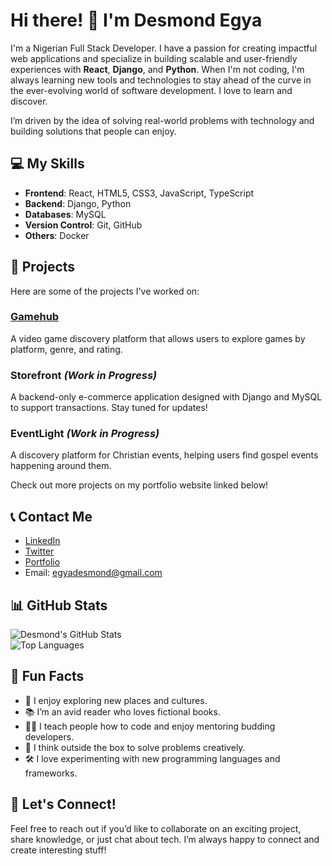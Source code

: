 # Hi there! 👋 I'm Desmond Egya

I'm a Nigerian Full Stack Developer. I have a passion for creating impactful web applications and specialize in building scalable and user-friendly experiences with **React**, **Django**, and **Python**. When I'm not coding, I'm always learning new tools and technologies to stay ahead of the curve in the ever-evolving world of software development. I love to learn and discover.

I’m driven by the idea of solving real-world problems with technology and building solutions that people can enjoy.

## 💻 My Skills

- **Frontend**: React, HTML5, CSS3, JavaScript, TypeScript
- **Backend**: Django, Python
- **Databases**: MySQL
- **Version Control**: Git, GitHub
- **Others**: Docker

## 🚀 Projects

Here are some of the projects I've worked on:

### [**Gamehub**](https://game-hub-blond-mu.vercel.app/)
A video game discovery platform that allows users to explore games by platform, genre, and rating.

### **Storefront** *(Work in Progress)*
A backend-only e-commerce application designed with Django and MySQL to support transactions. Stay tuned for updates!

### **EventLight** *(Work in Progress)*
A discovery platform for Christian events, helping users find gospel events happening around them.

Check out more projects on my portfolio website linked below!

## 📞 Contact Me

- [LinkedIn](https://www.linkedin.com/in/desmond-egya)
- [Twitter](https://twitter.com/DesmondEgya)
- [Portfolio](https://dezzi.dev/) 
- Email: egyadesmond@gmail.com

## 📊 GitHub Stats

![Desmond's GitHub Stats](https://github-readme-stats.vercel.app/api?username=desegya&show_icons=true&count_private=true&theme=radical)  
![Top Languages](https://github-readme-stats.vercel.app/api/top-langs/?username=desegya&layout=compact&theme=radical)   


## 🤔 Fun Facts

- 🚀 I enjoy exploring new places and cultures.
- 📚 I’m an avid reader who loves fictional books.
- 👨‍🏫 I teach people how to code and enjoy mentoring budding developers.
- 🧠 I think outside the box to solve problems creatively.
- 🛠️ I love experimenting with new programming languages and frameworks.

## 🙌 Let's Connect!

Feel free to reach out if you’d like to collaborate on an exciting project, share knowledge, or just chat about tech. I’m always happy to connect and create interesting stuff!
